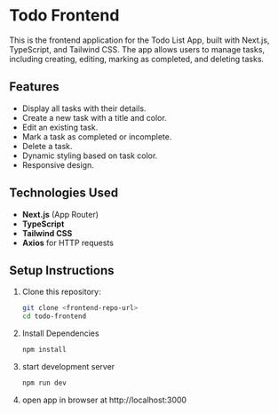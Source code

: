 # Todo Frontend

This is the frontend application for the Todo List App, built with Next.js, TypeScript, and Tailwind CSS. The app allows users to manage tasks, including creating, editing, marking as completed, and deleting tasks.

## Features

- Display all tasks with their details.
- Create a new task with a title and color.
- Edit an existing task.
- Mark a task as completed or incomplete.
- Delete a task.
- Dynamic styling based on task color.
- Responsive design.

## Technologies Used

- **Next.js** (App Router)
- **TypeScript**
- **Tailwind CSS**
- **Axios** for HTTP requests

## Setup Instructions

1. Clone this repository:
   ```bash
   git clone <frontend-repo-url>
   cd todo-frontend
2. Install Dependencies
   ```bash
   npm install
3. start development server
   ```bash
   npm run dev
4. open app in browser at http://localhost:3000
